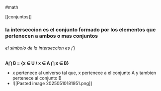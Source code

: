 #math 

[[conjuntos]]

### la interseccion es el conjunto formado por los elementos que pertenecen a ambos o mas conjuntos 

###### el simbolo de la interseccion es  ⋂

**A⋂ B = {x ∈ U / x ∈ A ⋂ x ∈ B}**
- x pertenece al universo tal que, x pertenece a el conjunto A y tambien pertenece al conjunto B 
- ![[Pasted image 20250510181951.png]]

